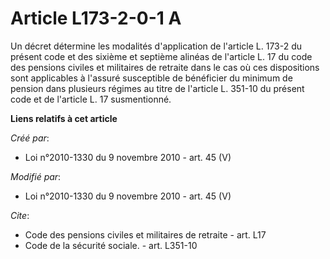 # Article L173-2-0-1 A

Un décret détermine les modalités d'application de l'article L. 173-2 du présent code et des sixième et septième alinéas de
l'article L. 17 du code des pensions civiles et militaires de retraite dans le cas où ces dispositions sont applicables à
l'assuré susceptible de bénéficier du minimum de pension dans plusieurs régimes au titre de l'article L. 351-10 du présent
code et de l'article L. 17 susmentionné.

**Liens relatifs à cet article**

_Créé par_:

  - Loi n°2010-1330 du 9 novembre 2010 - art. 45 (V)

_Modifié par_:

  - Loi n°2010-1330 du 9 novembre 2010 - art. 45 (V)

_Cite_:

  - Code des pensions civiles et militaires de retraite - art. L17
  - Code de la sécurité sociale. - art. L351-10
